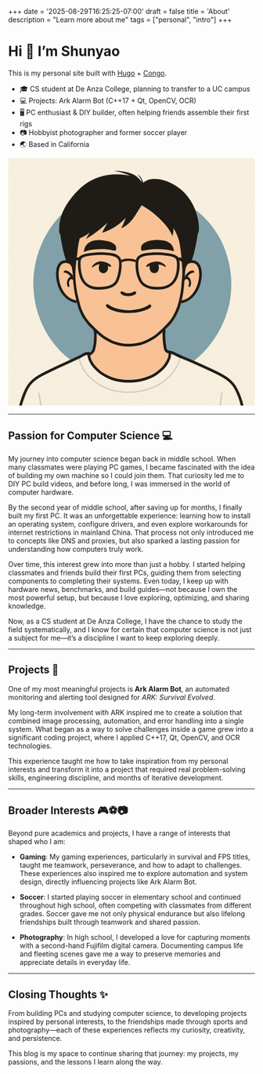 +++
date = '2025-08-29T16:25:25-07:00'
draft = false
title = 'About'
description = "Learn more about me"
tags = ["personal", "intro"]
+++

# Hi 👋 I’m **Shunyao**

This is my personal site built with [Hugo](https://gohugo.io/) + [Congo](https://jpanther.github.io/congo/).

- 🎓 CS student at De Anza College, planning to transfer to a UC campus  
- 💻 Projects: Ark Alarm Bot (C++17 + Qt, OpenCV, OCR)  
- 🖥️ PC enthusiast & DIY builder, often helping friends assemble their first rigs  
- 📷 Hobbyist photographer and former soccer player  
- 🌏 Based in California  

![Me](avatar.png)

---

## Passion for Computer Science 💻

My journey into computer science began back in middle school. When many classmates were playing PC games, I became fascinated with the idea of building my own machine so I could join them. That curiosity led me to DIY PC build videos, and before long, I was immersed in the world of computer hardware.

By the second year of middle school, after saving up for months, I finally built my first PC. It was an unforgettable experience: learning how to install an operating system, configure drivers, and even explore workarounds for internet restrictions in mainland China. That process not only introduced me to concepts like DNS and proxies, but also sparked a lasting passion for understanding how computers truly work.

Over time, this interest grew into more than just a hobby. I started helping classmates and friends build their first PCs, guiding them from selecting components to completing their systems. Even today, I keep up with hardware news, benchmarks, and build guides—not because I own the most powerful setup, but because I love exploring, optimizing, and sharing knowledge.  

Now, as a CS student at De Anza College, I have the chance to study the field systematically, and I know for certain that computer science is not just a subject for me—it’s a discipline I want to keep exploring deeply.

---

## Projects 🔧

One of my most meaningful projects is **Ark Alarm Bot**, an automated monitoring and alerting tool designed for *ARK: Survival Evolved*.  

My long-term involvement with ARK inspired me to create a solution that combined image processing, automation, and error handling into a single system. What began as a way to solve challenges inside a game grew into a significant coding project, where I applied C++17, Qt, OpenCV, and OCR technologies.  

This experience taught me how to take inspiration from my personal interests and transform it into a project that required real problem-solving skills, engineering discipline, and months of iterative development.

---

## Broader Interests 🎮⚽📷

Beyond pure academics and projects, I have a range of interests that shaped who I am:

- **Gaming**: My gaming experiences, particularly in survival and FPS titles, taught me teamwork, perseverance, and how to adapt to challenges. These experiences also inspired me to explore automation and system design, directly influencing projects like Ark Alarm Bot.  

- **Soccer**: I started playing soccer in elementary school and continued throughout high school, often competing with classmates from different grades. Soccer gave me not only physical endurance but also lifelong friendships built through teamwork and shared passion.  

- **Photography**: In high school, I developed a love for capturing moments with a second-hand Fujifilm digital camera. Documenting campus life and fleeting scenes gave me a way to preserve memories and appreciate details in everyday life.

---

## Closing Thoughts ✨

From building PCs and studying computer science, to developing projects inspired by personal interests, to the friendships made through sports and photography—each of these experiences reflects my curiosity, creativity, and persistence.  

This blog is my space to continue sharing that journey: my projects, my passions, and the lessons I learn along the way.
